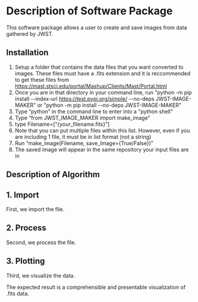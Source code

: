 # Description of Software Package #
This software package allows a user to create and save images from data gathered by JWST. 

## Installation
1.	Setup a folder that contains the data files that you want converted to images. These files must have a .fits extension and it is reccommended to get these files from https://mast.stsci.edu/portal/Mashup/Clients/Mast/Portal.html
2.	Once you are in that directory in your command line, run "python -m pip install --index-url https://test.pypi.org/simple/ --no-deps JWST-IMAGE-MAKER" 
or "python -m pip install --no-deps JWST-IMAGE-MAKER"
3.	Type “python” in the command line to enter into a "python shell"
4.	Type “from JWST_IMAGE_MAKER import make_image”
5.	type Filename=[“{your_filename.fits}”]
6.	Note that you can put multiple files within this list. However, even if you are including 1 file, it must be in list format (not a string)
7.	Run “make_image(Filename, save_Image={True/False})”
8.	The saved image will appear in the same repository your input files are in

## Description of Algorithm

## 1. Import

First, we import the file.

## 2. Process

Second, we process the file. 

## 3. Plotting

Third, we visualize the data.

The expected result is a comprehensible and presentable visualization of .fits data.
